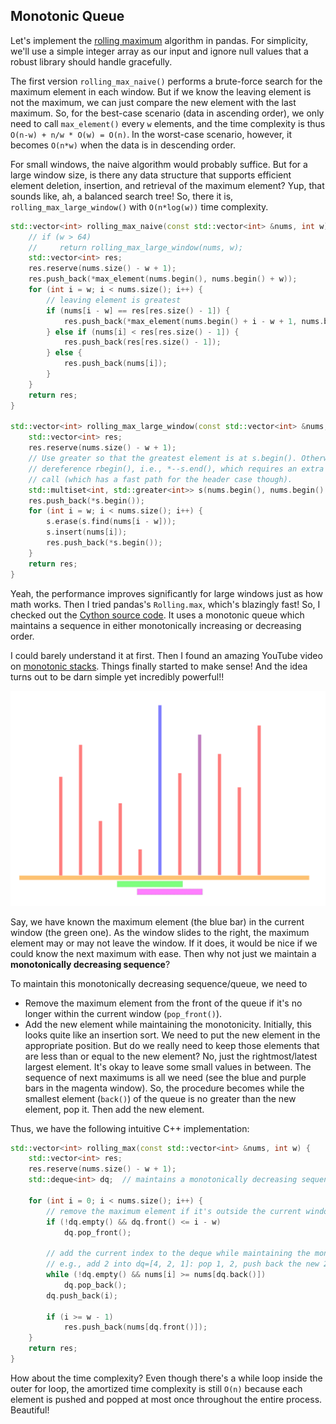 ## Monotonic Queue

Let's implement the [rolling maximum](https://pandas.pydata.org/docs/reference/api/pandas.core.window.rolling.Rolling.max.html) algorithm in pandas. For simplicity, we'll use a simple integer array as our input and ignore null values that a robust library should handle gracefully.

The first version `rolling_max_naive()` performs a brute-force search for the maximum element in each window. But if we know the leaving element is not the maximum, we can just compare the new element with the last maximum. So, for the best-case scenario (data in ascending order), we only need to call `max_element()` every `w` elements, and the time complexity is thus `O(n-w) + n/w * O(w) = O(n)`. In the worst-case scenario, however, it becomes `O(n*w)` when the data is in descending order.

For small windows, the naive algorithm would probably suffice. But for a large window size, is there any data structure that supports efficient element deletion, insertion, and retrieval of the maximum element? Yup, that sounds like, ah, a balanced search tree! So, there it is, `rolling_max_large_window()` with `O(n*log(w))` time complexity.

```c++
std::vector<int> rolling_max_naive(const std::vector<int> &nums, int w) {
    // if (w > 64)
    //     return rolling_max_large_window(nums, w);
    std::vector<int> res;
    res.reserve(nums.size() - w + 1);
    res.push_back(*max_element(nums.begin(), nums.begin() + w));
    for (int i = w; i < nums.size(); i++) {
        // leaving element is greatest
        if (nums[i - w] == res[res.size() - 1]) {
            res.push_back(*max_element(nums.begin() + i - w + 1, nums.begin() + i + 1));
        } else if (nums[i] < res[res.size() - 1]) {
            res.push_back(res[res.size() - 1]);
        } else {
            res.push_back(nums[i]);
        }
    }
    return res;
}

std::vector<int> rolling_max_large_window(const std::vector<int> &nums, int w) {
    std::vector<int> res;
    res.reserve(nums.size() - w + 1);
    // Use greater so that the greatest element is at s.begin(). Otherwise, we need to
    // dereference rbegin(), i.e., *--s.end(), which requires an extra `_Rb_tree_decrement()`
    // call (which has a fast path for the header case though).
    std::multiset<int, std::greater<int>> s(nums.begin(), nums.begin() + w);
    res.push_back(*s.begin());
    for (int i = w; i < nums.size(); i++) {
        s.erase(s.find(nums[i - w]));
        s.insert(nums[i]);
        res.push_back(*s.begin());
    }
    return res;
}
```

Yeah, the performance improves significantly for large windows just as how math works. Then I tried pandas's `Rolling.max`, which's blazingly fast! So, I checked out the [Cython source code](https://github.com/pandas-dev/pandas/blob/v2.2.3/pandas/_libs/window/aggregations.pyx#L1070). It uses a monotonic queue which maintains a sequence in either monotonically increasing or decreasing order.

I could barely understand it at first. Then I found an amazing YouTube video on [monotonic stacks](https://www.youtube.com/watch?v=Dq_ObZwTY_Q). Things finally started to make sense! And the idea turns out to be darn simple yet incredibly powerful!!

![](img/rolling_max.svg)

Say, we have known the maximum element (the blue bar) in the current window (the green one). As the window slides to the right, the maximum element may or may not leave the window. If it does, it would be nice if we could know the next maximum with ease. Then why not just we maintain a **monotonically decreasing sequence**?

To maintain this monotonically decreasing sequence/queue, we need to
- Remove the maximum element from the front of the queue if it's no longer within the current window (`pop_front()`).
- Add the new element while maintaining the monotonicity. Initially, this looks quite like an insertion sort. We need to put the new element in the appropriate position. But do we really need to keep those elements that are less than or equal to the new element? No, just the rightmost/latest largest element. It's okay to leave some small values in between. The sequence of next maximums is all we need (see the blue and purple bars in the magenta window). So, the procedure becomes while the smallest element (`back()`) of the queue is no greater than the new element, pop it. Then add the new element.

Thus, we have the following intuitive C++ implementation:
```c++
std::vector<int> rolling_max(const std::vector<int> &nums, int w) {
    std::vector<int> res;
    res.reserve(nums.size() - w + 1);
    std::deque<int> dq;  // maintains a monotonically decreasing sequence

    for (int i = 0; i < nums.size(); i++) {
        // remove the maximum element if it's outside the current window
        if (!dq.empty() && dq.front() <= i - w)
            dq.pop_front();

        // add the current index to the deque while maintaining the monotonicity
        // e.g., add 2 into dq=[4, 2, 1]: pop 1, 2, push back the new 2
        while (!dq.empty() && nums[i] >= nums[dq.back()])
            dq.pop_back();
        dq.push_back(i);

        if (i >= w - 1)
            res.push_back(nums[dq.front()]);
    }
    return res;
}
```

How about the time complexity? Even though there's a while loop inside the outer for loop, the amortized time complexity is still `O(n)` because each element is pushed and popped at most once throughout the entire process. Beautiful!
